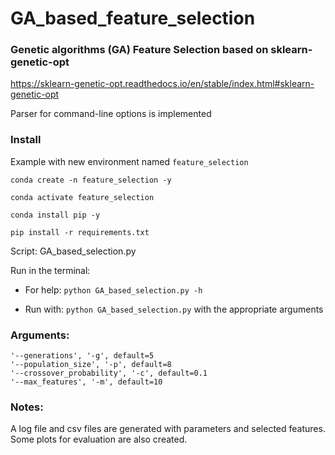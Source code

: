 # GA_based_feature_selection

### Genetic algorithms (GA) Feature Selection based on sklearn-genetic-opt 
https://sklearn-genetic-opt.readthedocs.io/en/stable/index.html#sklearn-genetic-opt

Parser for command-line options is implemented

### Install

Example with new environment named `feature_selection`

```
conda create -n feature_selection -y

conda activate feature_selection

conda install pip -y

pip install -r requirements.txt
 ```

Script: GA_based_selection.py

Run in the terminal: 

- For help:
`python GA_based_selection.py -h`

- Run with: 
`python GA_based_selection.py` with the appropriate arguments

### Arguments:
```
'--generations', '-g', default=5
'--population_size', '-p', default=8
'--crossover_probability', '-c', default=0.1
'--max_features', '-m', default=10
```
###  Notes:

A log file and csv files are generated with parameters and selected features. Some plots for evaluation are also created.
